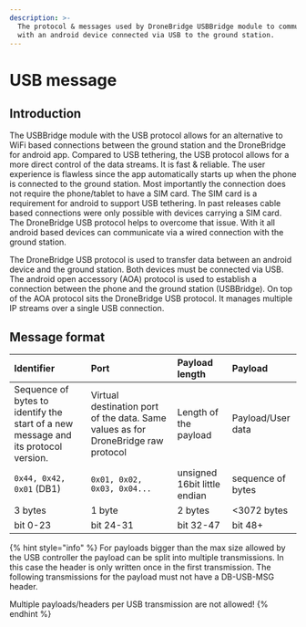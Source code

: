 ```yaml
---
description: >-
  The protocol & messages used by DroneBridge USBBridge module to communicate
  with an android device connected via USB to the ground station.
---
```


# USB message

## Introduction

The USBBridge module with the USB protocol allows for an alternative to WiFi based connections between the ground station and the DroneBridge for android app. Compared to USB tethering, the USB protocol allows for a more direct control of the data streams. It is fast & reliable. The user experience is flawless since the app automatically starts up when the phone is connected to the ground station. Most importantly the connection does not require the phone/tablet to have a SIM card. The SIM card is a requirement for android to support USB tethering. In past releases cable based connections were only possible with devices carrying a SIM card. The DroneBridge USB protocol helps to overcome that issue. With it all android based devices can communicate via a wired connection with the ground station.

The DroneBridge USB protocol is used to transfer data between an android device and the ground station. Both devices must be connected via USB. The android open accessory \(AOA\) protocol is used to establish a connection between the phone and the ground station \(USBBridge\). On top of the AOA protocol sits the DroneBridge USB protocol. It manages multiple IP streams over a single USB connection.

## Message format

| Identifier | Port | Payload length | Payload |
| :--- | :--- | :--- | :--- |
| Sequence of bytes to identify the start of a new message and its protocol version. | Virtual destination port of the data. Same values as for DroneBridge raw protocol | Length of the payload | Payload/User data |
| `0x44, 0x42, 0x01` \(DB1\) | `0x01, 0x02, 0x03, 0x04...` | unsigned 16bit  little endian | sequence of bytes |
| 3 bytes | 1 byte | 2 bytes | &lt;3072 bytes |
| bit 0-23 | bit 24-31 | bit 32-47 | bit 48+ |

{% hint style="info" %}
For payloads bigger than the max size allowed by the USB controller the payload can be split into multiple transmissions. In this case the header is only written once in the first transmission. The following transmissions for the payload must not have a DB-USB-MSG header.

Multiple payloads/headers per USB transmission are not allowed!
{% endhint %}

